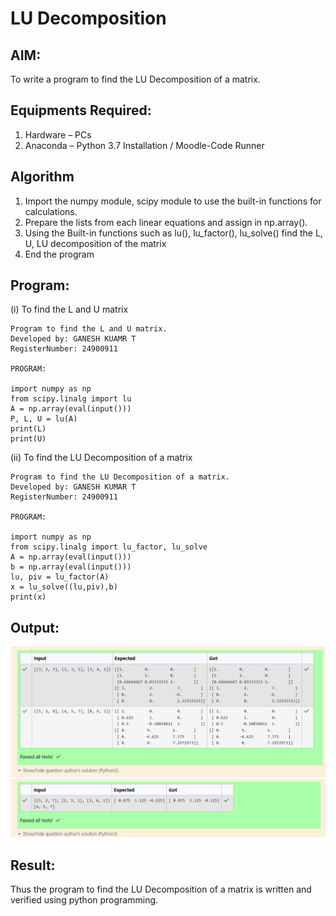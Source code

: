 # LU Decomposition 

## AIM:
To write a program to find the LU Decomposition of a matrix.

## Equipments Required:
1. Hardware – PCs
2. Anaconda – Python 3.7 Installation / Moodle-Code Runner

## Algorithm
1. Import the numpy module, scipy module to use the built-in functions for calculations.
2. Prepare the lists from each linear equations and assign in np.array().
3. Using the Built-in functions such as lu(), lu_factor(), lu_solve() find the L, U, LU decomposition of the matrix
4. End the program


## Program:
(i) To find the L and U matrix
```
Program to find the L and U matrix.
Developed by: GANESH KUAMR T
RegisterNumber: 24900911

PROGRAM:

import numpy as np
from scipy.linalg import lu
A = np.array(eval(input()))
P, L, U = lu(A)
print(L)
print(U)
```
(ii) To find the LU Decomposition of a matrix
```
Program to find the LU Decomposition of a matrix.
Developed by: GANESH KUMAR T
RegisterNumber: 24900911

PROGRAM:

import numpy as np
from scipy.linalg import lu_factor, lu_solve
A = np.array(eval(input()))
b = np.array(eval(input()))
lu, piv = lu_factor(A)
x = lu_solve((lu,piv),b)
print(x)

```

## Output:
![lu decomposition](<Screenshot 2024-12-08 084924.png>)
![lu decomposition](<Screenshot 2024-12-08 084940.png>)


## Result:
Thus the program to find the LU Decomposition of a matrix is written and verified using python programming.

